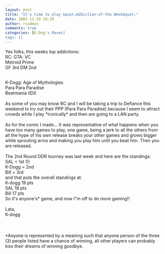 ```yaml
---
layout: post
title: "It's time to play &quot;Addiction-of-the Week&quot;"
date: 2002-11-19 19:20
author: rcadmin
comments: true
categories: [K-Dog's Raves]
tags: []
---
```

Yes folks, this weeks top addictions:
<br />
RC: GTA: VC
<br />
    Metroid Prime
<br />
    GF 3rd DM 2nd
<br />

<br />
K-Dogg: Age of Mythologies
<br />
        Para Para Paradise
<br />
        Beatmania IIDX
<br />

<br />
As some of you may know RC and I will be taking a trip to Defiance this weekend to try out their PPP (Para Para Paradise) because I seem to attract crowds while I play *ironically* and then are going to a LAN party.
<br />

<br />
As for the comic I made... It was representative of what happens when you have too many games to play, one game, being a jerk to all the others from all the hype of his own release breaks your other games and grows bigger while sprouting arms and making you play him until you beat him. Then you are released.
<br />

<br />
The 2nd Round DDR tourney was last week and here are the standings:
<br />
    SAL = 1st (!)
<br />
    K-Dogg = 2nd
<br />
    Bill = 3rd
<br />
and that puts the overall standings at:
<br />
    K-dogg 19 pts
<br />
    SAL 18 pts
<br />
    Bill 17 pts
<br />
So it's anyone's* game, and now I"m off to do more gaming!!
<br />

<br />
Lata,
<br />
K-dogg
<br />

<br />

<br />

<br />
*Anyone is represented by a meaning such that anyone person of the three (3) people listed have a chance of winning, all other players can probably kiss their dreams of winning goodbye.
